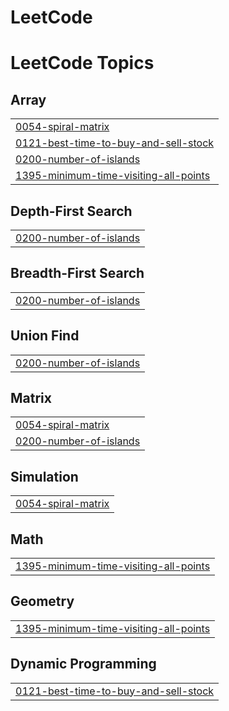 # LeetCode
<!---LeetCode Topics Start-->
# LeetCode Topics
## Array
|  |
| ------- |
| [0054-spiral-matrix](https://github.com/venuthelord/LeetCode/tree/master/0054-spiral-matrix) |
| [0121-best-time-to-buy-and-sell-stock](https://github.com/venuthelord/LeetCode/tree/master/0121-best-time-to-buy-and-sell-stock) |
| [0200-number-of-islands](https://github.com/venuthelord/LeetCode/tree/master/0200-number-of-islands) |
| [1395-minimum-time-visiting-all-points](https://github.com/venuthelord/LeetCode/tree/master/1395-minimum-time-visiting-all-points) |
## Depth-First Search
|  |
| ------- |
| [0200-number-of-islands](https://github.com/venuthelord/LeetCode/tree/master/0200-number-of-islands) |
## Breadth-First Search
|  |
| ------- |
| [0200-number-of-islands](https://github.com/venuthelord/LeetCode/tree/master/0200-number-of-islands) |
## Union Find
|  |
| ------- |
| [0200-number-of-islands](https://github.com/venuthelord/LeetCode/tree/master/0200-number-of-islands) |
## Matrix
|  |
| ------- |
| [0054-spiral-matrix](https://github.com/venuthelord/LeetCode/tree/master/0054-spiral-matrix) |
| [0200-number-of-islands](https://github.com/venuthelord/LeetCode/tree/master/0200-number-of-islands) |
## Simulation
|  |
| ------- |
| [0054-spiral-matrix](https://github.com/venuthelord/LeetCode/tree/master/0054-spiral-matrix) |
## Math
|  |
| ------- |
| [1395-minimum-time-visiting-all-points](https://github.com/venuthelord/LeetCode/tree/master/1395-minimum-time-visiting-all-points) |
## Geometry
|  |
| ------- |
| [1395-minimum-time-visiting-all-points](https://github.com/venuthelord/LeetCode/tree/master/1395-minimum-time-visiting-all-points) |
## Dynamic Programming
|  |
| ------- |
| [0121-best-time-to-buy-and-sell-stock](https://github.com/venuthelord/LeetCode/tree/master/0121-best-time-to-buy-and-sell-stock) |
<!---LeetCode Topics End-->